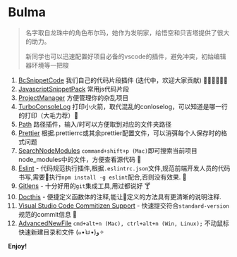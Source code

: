# Bulma

> 名字取自龙珠中的角色布尔玛，她作为发明家，给悟空和贝吉塔提供了很大的助力。
>
> 新同学也可以迅速配置好项目必备的vscode的插件，避免冲突，初始编辑器环境等一把梭

1. [BcSnippetCode](https://marketplace.visualstudio.com/items?itemName=jianmofeng.bc-snippet-code) 我们自己的代码片段插件 (迭代中，欢迎大家贡献) 👏🏻👏🏻👏🏻
2. [JavascriptSnippetPack](https://marketplace.visualstudio.com/items?itemName=akamud.vscode-javascript-snippet-pack) 常用js代码片段
3. [ProjectManager](https://marketplace.visualstudio.com/items?itemName=alefragnani.project-manager) 方便管理你的杂乱项目
4. [TurboConsoleLog](https://marketplace.visualstudio.com/items?itemName=ChakrounAnas.turbo-console-log) 打印小火箭，取代混乱的conloselog，可以知道是哪一行的打印（大毛力荐）🚀
5. [Path](https://marketplace.visualstudio.com/items?itemName=christian-kohler.path-intellisense) 路径插件，输入/时可以方便取到对应的文件夹路径
6. [Prettier](https://marketplace.visualstudio.com/items?itemName=esbenp.prettier-vscode) 根据.prettierrc或其余prettier配置文件，可以消弭每个人保存时的格式问题
7. [SearchNodeModules](https://marketplace.visualstudio.com/items?itemName=jasonnutter.search-node-modules) `command+shift+p (Mac)`即可搜索当前项目node_modules中的文件，方便查看源代码 🧨
8. [Eslint](https://marketplace.visualstudio.com/items?itemName=dbaeumer.vscode-eslint) - 代码规范执行插件,根据`.eslintrc.json`文件,规范前端开发人员的代码书写,需要执行`npm install -g eslint`配合,否则没有效果. 🍵
9. [Gitlens](https://marketplace.visualstudio.com/items?itemName=eamodio.gitlens) - 十分好用的`git`集成工具,用过都说好 🍸
10. [Docthis](https://marketplace.visualstudio.com/items?itemName=joelday.docthis) - 便捷定义函数体的注释,能让定义的方法具有更清晰的说明注释.
11. [Visual Studio Code Commitizen Support](https://marketplace.visualstudio.com/items?itemName=KnisterPeter.vscode-commitizen) - 快速提交符合`standard-version`规范的commit信息 🍻
12. [AdvancedNewFile](https://marketplace.visualstudio.com/items?itemName=patbenatar.advanced-new-file) `cmd+alt+n (Mac), ctrl+alt+n (Win, Linux);` 不动鼠标快速新建目录和文件 (๑•̀ㅂ•́)و✧

**Enjoy!**


